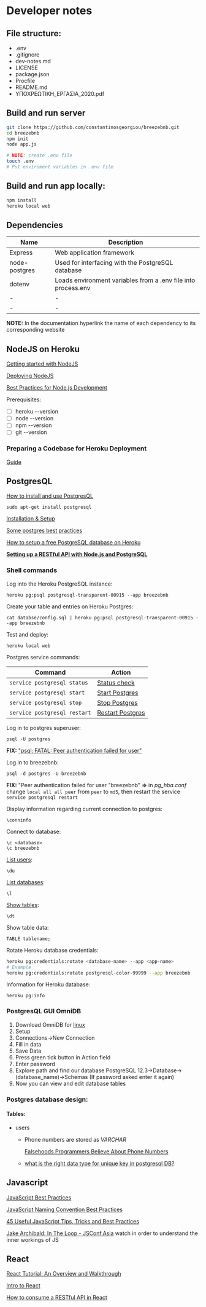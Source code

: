 
# Developer notes

## File structure:

- .env
- .gitignore
- dev-notes.md
- LICENSE
- package.json
- Procfile
- README.md
- ΥΠΟΧΡΕΩΤΙΚΗ_ΕΡΓΑΣΙΑ_2020.pdf

## Build and run server
```bash
git clone https://github.com/constantinosgeorgiou/breezebnb.git
cd breezebnb
npm init
node app.js

# NOTE: create .env file
touch .env
# Put enviroment variables in .env file
```

## Build and run app locally:

```bash
npm install
heroku local web
```

## Dependencies

| Name          | Description                                                   |
| ------------- | ------------------------------------------------------------- |
| Express       | Web application framework                                     |
| node-postgres | Used for interfacing with the PostgreSQL database             |
| dotenv        | Loads environment variables from a .env file into process.env |
| -             | -                                                             |
| -             | -                                                             |

**NOTE:** In the documentation hyperlink the name of each dependency to its corresponding website

## NodeJS on Heroku

[Getting started with NodeJS](https://devcenter.heroku.com/articles/getting-started-with-nodejs?singlepage=true)

[Deploying NodeJS](https://devcenter.heroku.com/articles/deploying-nodejs)

[Best Practices for Node.js Development](https://devcenter.heroku.com/articles/node-best-practices#hook-things-up)

Prerequisites:
 - [ ] heroku --version
 - [ ] node --version
 - [ ] npm --version
 - [ ] git --version

### Preparing a Codebase for Heroku Deployment

[Guide](https://devcenter.heroku.com/articles/preparing-a-codebase-for-heroku-deployment)


## PostgresQL

[How to install and use PostgresQL](https://www.digitalocean.com/community/tutorials/how-to-install-and-use-postgresql-on-ubuntu-18-04)

```shell
sudo apt-get install postgresql
```

[Installation & Setup](https://r00t4bl3.com/post/how-to-install-postgresql-12-on-linux-mint-19-tara-19-1-tessa-19-2-tina-19-3-tricia)

[Some postgres best practices](https://www.digitalocean.com/blog/some-postgres-best-practices/)

[How to setup a free PostgreSQL database on Heroku](https://dev.to/prisma/how-to-setup-a-free-postgresql-database-on-heroku-1dc1)

[**Setting up a RESTful API with Node.js and PostgreSQL**](https://blog.logrocket.com/setting-up-a-restful-api-with-node-js-and-postgresql-d96d6fc892d8/)

### Shell commands

Log into the Heroku PostgreSQL instance:
```shell
heroku pg:psql postgresql-transparent-00915 --app breezebnb
```

Create your table and entries on Heroku Postgres:
```Shell
cat databse/config.sql | heroku pg:psql postgresql-transparent-00915 --app breezebnb
```

Test and deploy:
```shell
heroku local web
```

Postgres service commands:

| Command                      | Action                                                                            |
| ---------------------------- | --------------------------------------------------------------------------------- |
| `service postgresql status`  | [Status check](https://r2schools.com/how-to-start-stop-postgresql-on-ubuntu/)     |
| `service postgresql start`   | [Start Postgres](https://r2schools.com/how-to-start-stop-postgresql-on-ubuntu/)   |
| `service postgresql stop`    | [Stop Postgres](https://r2schools.com/how-to-start-stop-postgresql-on-ubuntu/)    |
| `service postgresql restart` | [Restart Postgres](https://r2schools.com/how-to-start-stop-postgresql-on-ubuntu/) |


Log in to postgres superuser:
```shell
psql -U postgres
```
**FIX:** ["psql: FATAL: Peer authentication failed for user"](https://gist.github.com/AtulKsol/4470d377b448e56468baef85af7fd614)


Log in to breezebnb:
```shell
psql -d postgres -U breezebnb
```
**FIX:** "Peer authentication failed for user "breezebnb" **=>** in *pg_hba.conf* change `local all all peer` from `peer` to `md5`, then restart the service `service postgresql restart`

Display information regarding current connection to postgres:
```shell
\conninfo
```


Connect to database:
```
\c <database>
\c breezebnb
```

[List users](https://www.postgresqltutorial.com/postgresql-list-users/):
```shell
\du
```



[List databases](https://www.postgresqltutorial.com/postgresql-show-databases/):
```shell
\l
```



[Show tables](https://www.postgresqltutorial.com/postgresql-show-tables/):
```shell
\dt
```

Show table data:
```shell
TABLE tablename;
```

Rotate Heroku database credentials:
```bash
heroku pg:credentials:rotate <database-name> --app <app-name>
# Example
heroku pg:credentials:rotate postgresql-color-99999 --app breezebnb
```

Information for Heroku database:
```shell
heroku pg:info
``` 

###  PostgresQL GUI OmniDB
1. Download OmniDB for [linux](https://omnidb.org/en/downloads-en)
2. Setup
3. Connections->New Connection
4. Fill in data
5. Save Data
6. Press green tick button in Action field
7. Enter password
8. Explore path and find our database
PostgreSQL 12.3->Database->(database_name)->Schemas
(If password asked enter it again)
8. Now you can view and edit database tables 

### Postgres database design:

#### Tables:

- users

  - Phone numbers are stored as *VARCHAR* 

    [Falsehoods Programmers Believe About Phone Numbers](https://github.com/google/libphonenumber/blob/master/FALSEHOODS.md)
  
  - [what is the right data type for unique key in postgresql DB?](https://stackoverflow.com/questions/11778102/what-is-the-right-data-type-for-unique-key-in-postgresql-db)

## Javascript

[JavaScript Best Practices](https://www.w3schools.com/js/js_best_practices.asp)

[JavaScript Naming Convention Best Practices](https://medium.com/javascript-in-plain-english/javascript-naming-convention-best-practices-b2065694b7d)

[45 Useful JavaScript Tips, Tricks and Best Practices](https://modernweb.com/45-javascript-tips-tricks-practices/)

[Jake Archibald: In The Loop - JSConf.Asia](https://www.youtube.com/watch?v=cCOL7MC4Pl0) watch in order to understand the inner workings of JS

## React

[React Tutorial: An Overview and Walkthrough](https://www.taniarascia.com/getting-started-with-react/)

[Intro to React](https://reactjs.org/tutorial/tutorial.html)

[How to consume a RESTful API in React](https://pusher.com/tutorials/consume-restful-api-react)
